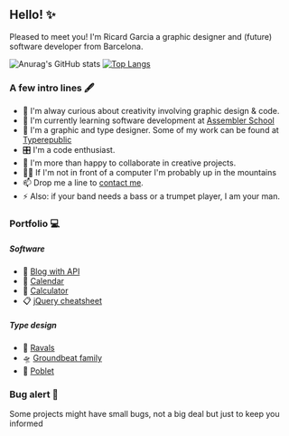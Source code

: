 ## Hello! ✨

<!--
**Ricard-Garcia/ricard-garcia** is a ✨ _special_ ✨ repository because its `README.md` (this file) appears on your GitHub profile.

Here are some ideas to get you started:
-->

Pleased to meet you! I'm Ricard Garcia a graphic designer and (future) software developer from Barcelona. 

![Anurag's GitHub stats](https://github-readme-stats.vercel.app/api?username=ricard-garcia&show_icons=true)
[![Top Langs](https://github-readme-stats.vercel.app/api/top-langs/?username=ricard-garcia&langs_count=8)](https://github.com/haykbit/github-readme-stats)

### A few intro lines 🖋

- 🔭 I'm alway curious about creativity involving graphic design & code.
- 🌱 I'm currently learning software development at [Assembler School](https://www.assemblerschool.com/)
- 🔡 I'm a graphic and type designer. Some of my work can be found at [Typerepublic](https://typerepublic.com/)
- 🎛 I'm a code enthusiast.
- 🤝 I'm more than happy to collaborate in creative projects.
- 🚴‍♂️ If I'm not in front of a computer I'm probably up in the mountains
- 📫 Drop me a line to [contact me](mailto:imricardgarcia@gmail.com).
- ⚡ Also: if your band needs a bass or a trumpet player, I am your man.


### Portfolio 💻

##### Software

- 📖 [Blog with API](https://ricard-garcia.github.io/projects/blog-with-api/)
- 📆 [Calendar](https://ricard-garcia.github.io/projects/calendar/)
- 🧮 [Calculator](https://ricard-garcia.github.io/projects/calculator/)
- 📋 [jQuery cheatsheet](https://ricard-garcia.github.io/projects/jquery-cheat-sheet/)


##### Type design

- 🎺 [Ravals](https://typerepublic.com/fonts/ravals/)
- 🛸 [Groundbeat family](https://typerepublic.com/fonts/groundbeat-1/)
- 🍷 [Poblet](https://typerepublic.com/fonts/poblet/)


### Bug alert 🚨

Some projects might have small bugs, not a big deal but just to keep you informed
